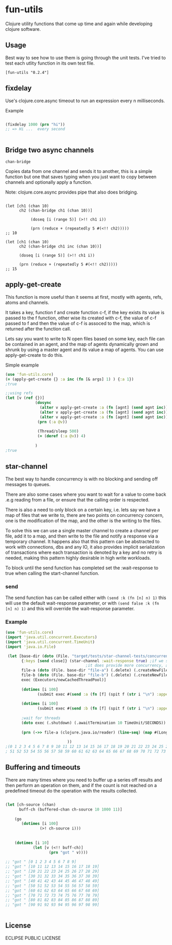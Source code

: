 # fun-utils

Clojure utility functions that come up time and again while developing clojure software.


## Usage

Best way to see how to use them is going through the unit tests.
I've tried to test each utlity function in its own test file.

```
[fun-utils "0.2.4"]
```

## fixdelay

Use's clojure.core.async timeout to run an expression every n milliseconds.

Example

```clojure

(fixdelay 1000 (prn "hi"))
;; => Hi ...  every second
 
```

## Bridge two async channels

```chan-bridge```

Copies data from one channel and sends it to another, this is a simple function but one that saves
typing when you just want to copy between channels and optionally apply a function.

Note: clojure.core.async provides pipe that also does bridging.

```

(let [ch1 (chan 10)
      ch2 (chan-bridge ch1 (chan 10))]
           
           (doseq [i (range 5)] (>!! ch1 i))
               
           (prn (reduce + (repeatedly 5 #(<!! ch2)))))
;; 10

(let [ch1 (chan 10)
      ch2 (chan-bridge ch1 inc (chan 10))]
               
      (doseq [i (range 5)] (>!! ch1 i))
               
      (prn (reduce + (repeatedly 5 #(<!! ch2)))))
;; 15
```


## apply-get-create

This function is more useful than it seems at first, mostly with agents, refs, atoms and channels.

It takes a key, function f and create function c-f, if the key exists its value is passed to the f function,
other wise its created with c-f, the value of c-f passed to f and then the value of c-f is assoced to the map,
which is returned after the function call.

Lets say you want to write to N open files based on some key, each file can be contained in an agent,
and the map of agents dynamically grown and shrunk by using a master agent and its value a map of agents.
You can use apply-get-create to do this.

Simple example

```clojure
(use 'fun-utils.core)
(= (apply-get-create {} :a inc (fn [& args] 1) ) {:a 1})
;true

;;using refs
(let [v (ref {})]
             (dosync
               (alter v apply-get-create :a (fn [agnt] (send agnt inc)) (fn [& args] (agent 1)))
               (alter v apply-get-create :a (fn [agnt] (send agnt inc)) (fn [& args] (agent 1)))
               (alter v apply-get-create :a (fn [agnt] (send agnt inc)) (fn [& args] (agent 1))) )
              (prn (:a @v))
              
              (Thread/sleep 500)
              (= (deref (:a @v)) 4)
              
             )
;true

```

## star-channel

The best way to handle concurrency is with no blocking and sending off messages to queues.

There are also some cases where you want to wait for a value 
to come back .e.g reading from a file, or ensure that the calling order is respected.

There is also a need to only block on a certain key, i.e. lets say we have a map of files that we write to, there are two points on concurrency concern,
one is the modification of the map, and the other is the writing to the files.

To solve this we can use a single master channel to create a channel per file, add it to a map, and then write to the file and notify a response via a temporary channel.
It happens also that this pattern can be abstracted to work with connections, dbs and any IO, it also provides implicit serialization of transactions where each
transaction is denoted by a key and no retry is needed, making this pattern highly desirable in high write workloads.

To block until the send function has completed set the :wait-response to true when calling the start-channel function.

### send 

The send function has can be called either with ```(send :k (fn [n] n) 1)``` this will use the default wait-response parameter,
or with ```(send false :k (fn [n] n) 1)``` and this will override the wait-response parameter.

### Example

```clojure
(use 'fun-utils.core)
(import 'java.util.concurrent.Executors)
(import 'java.util.concurrent.TimeUnit)
(import 'java.io.File)

 (let [base-dir (doto (File. "target/tests/star-channel-tests/concurrent") (.mkdirs))
       {:keys [send close]} (star-channel :wait-response true) ;if we set wait-response false the numbers written to the file will be out of order, 
							       ;it does provide more concurrency, and if the ordering is not important use :wait-response false.
       file-a (doto (File. base-dir "file-a") (.delete) (.createNewFile))
       file-b (doto (File. base-dir "file-b") (.delete) (.createNewFile))
       exec (Executors/newCachedThreadPool)]
                   
       (dotimes [i 100]
              (submit exec #(send :a (fn [f] (spit f (str i "\n") :append true)) file-a) ))
                   
       (dotimes [i 100]
              (submit exec #(send :b (fn [f] (spit f (str i "\n") :append true)) file-b) ))
          
       ;wait for threads
       (doto exec (.shutdown) (.awaitTermination 10 TimeUnit/SECONDS))
                       
       (prn (->> file-a (clojure.java.io/reader) (line-seq) (map #(Long/parseLong %)) sort)
       
                           ))
;(0 1 2 3 4 5 6 7 8 9 10 11 12 13 14 15 16 17 18 19 20 21 22 23 24 25 26 27 28 29 30 31 32 33 34 35 36 37 38 39 40 41 42 43 44 45 46 47 48 49 50 
; 51 52 53 54 55 56 57 58 59 60 61 62 63 64 65 66 67 68 69 70 71 72 73 74 75 76 77 78 79 80 81 82 83 84 85 86 87 88 89 90 91 92 93 94 95 96 97 98 99)

```

## Buffering and timeouts

There are many times where you need to buffer up a series off results and then perform an operation on them, and if the count is not reached
on a predefined timeout do the operation with the results collected.

```clojure

(let [ch-source (chan)
      buff-ch (buffered-chan ch-source 10 1000 11)]
               
    (go
       (dotimes [i 100]
               (>! ch-source i)))
               
               
    (dotimes [i 10]
            (let [v (<!! buff-ch)]
                   (prn "got " v))))
               
;; "got " [0 1 2 3 4 5 6 7 8 9]
;; "got " [10 11 12 13 14 15 16 17 18 19]
;; "got " [20 21 22 23 24 25 26 27 28 29]
;; "got " [30 31 32 33 34 35 36 37 38 39]
;; "got " [40 41 42 43 44 45 46 47 48 49]
;; "got " [50 51 52 53 54 55 56 57 58 59]
;; "got " [60 61 62 63 64 65 66 67 68 69]
;; "got " [70 71 72 73 74 75 76 77 78 79]
;; "got " [80 81 82 83 84 85 86 87 88 89]
;; "got " [90 91 92 93 94 95 96 97 98 99]
          
```


## License

ECLIPSE PUBLIC LICENSE
